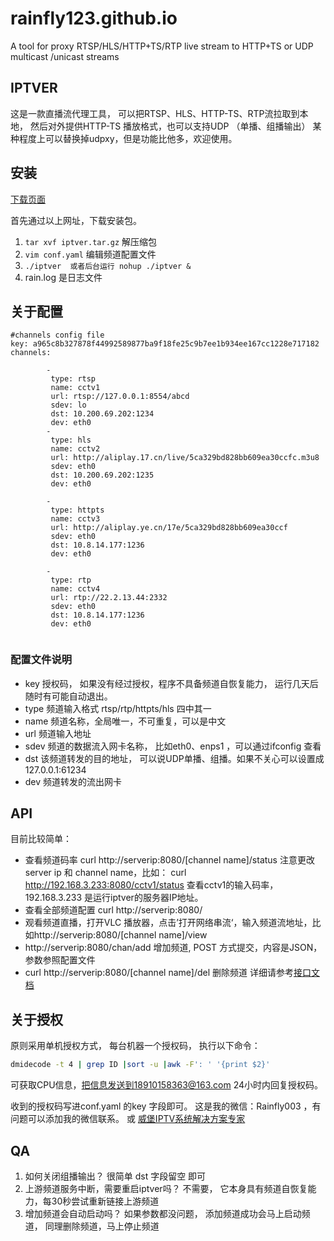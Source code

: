 # rainfly123.github.io
A tool for proxy RTSP/HLS/HTTP+TS/RTP live stream to HTTP+TS  or UDP  multicast /unicast streams
## IPTVER
这是一款直播流代理工具， 可以把RTSP、HLS、HTTP-TS、RTP流拉取到本地， 然后对外提供HTTP-TS 播放格式，也可以支持UDP （单播、组播输出）
某种程度上可以替换掉udpxy，但是功能比他多，欢迎使用。
## 安装

[下载页面](https://github.com/rainfly123/rainfly123.github.io/blob/master/iptv.tar.gz)


首先通过以上网址，下载安装包。
1.  `tar xvf iptver.tar.gz` 解压缩包
2.  `vim conf.yaml`  编辑频道配置文件
3. `./iptver  或者后台运行 nohup ./iptver &` 
4. rain.log 是日志文件

## 关于配置

```
#channels config file
key: a965c8b327878f44992589877ba9f18fe25c9b7ee1b934ee167cc1228e717182
channels:

        - 
         type: rtsp
         name: cctv1
         url: rtsp://127.0.0.1:8554/abcd
         sdev: lo
         dst: 10.200.69.202:1234
         dev: eth0
        - 
         type: hls
         name: cctv2
         url: http://aliplay.17.cn/live/5ca329bd828bb609ea30ccfc.m3u8
         sdev: eth0
         dst: 10.200.69.202:1235
         dev: eth0

        - 
         type: httpts
         name: cctv3
         url: http://aliplay.ye.cn/17e/5ca329bd828bb609ea30ccf
         sdev: eth0
         dst: 10.8.14.177:1236
         dev: eth0

        - 
         type: rtp
         name: cctv4
         url: rtp://22.2.13.44:2332
         sdev: eth0
         dst: 10.8.14.177:1236
         dev: eth0


```

 ### 配置文件说明
 - key 授权码， 如果没有经过授权，程序不具备频道自恢复能力， 运行几天后随时有可能自动退出。 
 - type 频道输入格式 rtsp/rtp/httpts/hls 四中其一
 - name 频道名称，全局唯一，不可重复，可以是中文
 - url 频道输入地址
 - sdev 频道的数据流入网卡名称， 比如eth0、enps1 ，可以通过ifconfig 查看
 - dst 该频道转发的目的地址， 可以说UDP单播、组播。如果不关心可以设置成127.0.0.1:61234
 - dev 频道转发的流出网卡
 
## API
目前比较简单：
 - 查看频道码率 curl http://serverip:8080/[channel name]/status
   注意更改server ip 和 channel name，比如：
 curl http://192.168.3.233:8080/cctv1/status 
 查看cctv1的输入码率，192.168.3.233 是运行iptver的服务器IP地址。
 - 查看全部频道配置 curl  http://serverip:8080/
 - 观看频道直播，打开VLC 播放器，点击’打开网络串流‘，输入频道流地址，比如http://serverip:8080/[channel name]/view 
 - http://serverip:8080/chan/add 增加频道, POST 方式提交，内容是JSON，参数参照配置文件
 - curl http://serverip:8080/[channel name]/del 删除频道
 详细请参考[接口文档](https://github.com/rainfly123/rainfly123.github.io/blob/master/api.txt)
 
## 关于授权
 原则采用单机授权方式， 每台机器一个授权码，
执行以下命令：
```bash
dmidecode -t 4 | grep ID |sort -u |awk -F': ' '{print $2}'
```
可获取CPU信息，把信息发送到18910158363@163.com  24小时内回复授权码。

收到的授权码写进conf.yaml 的key 字段即可。
这是我的微信：Rainfly003 ，有问题可以添加我的微信联系。 
或 [威堡IPTV系统解决方案专家](http://www.wephd.net/)


## QA
1. 如何关闭组播输出？
   很简单 dst 字段留空 即可
2. 上游频道服务中断，需要重启iptver吗？
    不需要， 它本身具有频道自恢复能力，每30秒尝试重新链接上游频道
3. 增加频道会自动启动吗？
   如果参数都没问题， 添加频道成功会马上启动频道， 同理删除频道，马上停止频道
